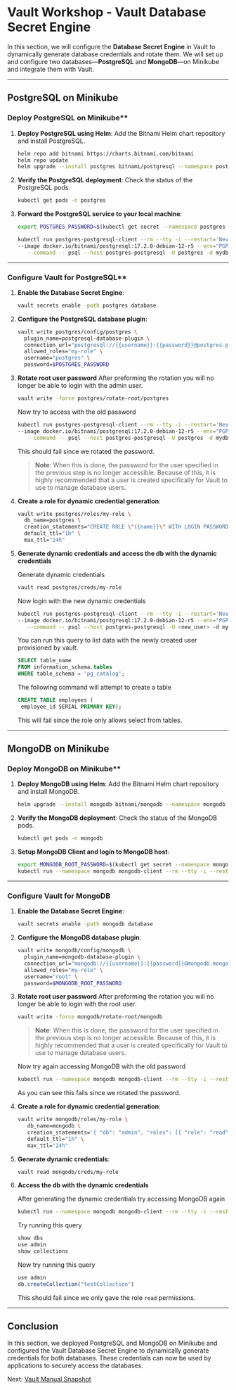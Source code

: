 # Vault Workshop - Vault Database Secret Engine

In this section, we will configure the **Database Secret Engine** in Vault to dynamically generate database credentials and rotate them. We will set up and configure two databases—**PostgreSQL** and **MongoDB**—on Minikube and integrate them with Vault.

---

## **PostgreSQL on Minikube**

### Deploy PostgreSQL on Minikube**

1. **Deploy PostgreSQL using Helm**:
   Add the Bitnami Helm chart repository and install PostgreSQL.
   ```bash
   helm repo add bitnami https://charts.bitnami.com/bitnami
   helm repo update
   helm upgrade --install postgres bitnami/postgresql --namespace postgres --set global.postgresql.auth.postgresPassword=password123,global.postgresql.auth.database=mydb --create-namespace
   ```

2. **Verify the PostgreSQL deployment**:
   Check the status of the PostgreSQL pods.
   ```bash
   kubectl get pods -n postgres
   ```

3. **Forward the PostgreSQL service to your local machine**:

   ```bash
   export POSTGRES_PASSWORD=$(kubectl get secret --namespace postgres postgres-postgresql -o jsonpath="{.data.postgres-password}" | base64 -d)

   kubectl run postgres-postgresql-client --rm --tty -i --restart='Never' --namespace postgres \
   --image docker.io/bitnami/postgresql:17.2.0-debian-12-r5 --env="PGPASSWORD=$POSTGRES_PASSWORD" \
      --command -- psql --host postgres-postgresql -U postgres -d mydb -p 5432
   
   ```

---

### Configure Vault for PostgreSQL**

1. **Enable the Database Secret Engine**:
   ```bash
   vault secrets enable -path postgres database 
   ```

2. **Configure the PostgreSQL database plugin**:
   ```bash
   vault write postgres/config/postgres \
     plugin_name=postgresql-database-plugin \
     connection_url="postgresql://{{username}}:{{password}}@postgres-postgresql.postgres.svc.cluster.local:5432/mydb" \
     allowed_roles="my-role" \
     username="postgres" \
     password=$POSTGRES_PASSWORD
   ```

3. **Rotate root user password**
   After preforming the rotation you will no longer be able to login with the admin user.
   ```bash
   vault write -force postgres/rotate-root/postgres
   ```

   Now try to access with the old password

   ```bash
   kubectl run postgres-postgresql-client --rm --tty -i --restart='Never' --namespace postgres \
   --image docker.io/bitnami/postgresql:17.2.0-debian-12-r5 --env="PGPASSWORD=$POSTGRES_PASSWORD" \
      --command -- psql --host postgres-postgresql -U postgres -d mydb -p 5432
   ```

   This should fail since we rotated the password.

   > **Note**: When this is done, the password for the user specified in the previous step is no longer accessible. Because of this, it is highly recommended that a user is created specifically for Vault to use to manage database users.

4. **Create a role for dynamic credential generation**:
   ```bash
   vault write postgres/roles/my-role \
     db_name=postgres \
     creation_statements="CREATE ROLE \"{{name}}\" WITH LOGIN PASSWORD '{{password}}' VALID UNTIL '{{expiration}}'; GRANT SELECT ON ALL TABLES IN SCHEMA public TO \"{{name}}\";" \
     default_ttl="1h" \
     max_ttl="24h"
   ```

5. **Generate dynamic credentials and access the db with the dynamic credentials**

   Generate dynamic credentials
   ```bash
   vault read postgres/creds/my-role
   ```

   Now login with the new dynamic credentials
   ```bash
   kubectl run postgres-postgresql-client --rm --tty -i --restart='Never' --namespace postgres \
   --image docker.io/bitnami/postgresql:17.2.0-debian-12-r5 --env="PGPASSWORD=<new_password>" \
      --command -- psql --host postgres-postgresql -U <new_user> -d mydb -p 5432
   ```

   You can run this query to list data with the newly created user provisioned by vault.
   ```sql
   SELECT table_name
   FROM information_schema.tables
   WHERE table_schema = 'pg_catalog';
   ```

   The following command will attempt to create a table 
   ```sql
   CREATE TABLE employees (
    employee_id SERIAL PRIMARY KEY);
   ```

   This will fail since the role only allows select from tables.

---

## **MongoDB on Minikube**

### Deploy MongoDB on Minikube**

1. **Deploy MongoDB using Helm**:
   Add the Bitnami Helm chart repository and install MongoDB.
   ```bash
   helm upgrade --install mongodb bitnami/mongodb --namespace mongodb --create-namespace
   ```

2. **Verify the MongoDB deployment**:
   Check the status of the MongoDB pods.
   ```bash
   kubectl get pods -n mongodb
   ```

3. **Setup MongoDB Client and login to MongoDB host**:
   ```bash
   export MONGODB_ROOT_PASSWORD=$(kubectl get secret --namespace mongodb mongodb -o jsonpath="{.data.mongodb-root-password}" | base64 --decode)
   kubectl run --namespace mongodb mongodb-client --rm --tty -i --restart='Never' --image=mongo:latest --command -- mongosh --host mongodb --port 27017 -u root -p $MONGODB_ROOT_PASSWORD
   ```

---

### **Configure Vault for MongoDB**

1. **Enable the Database Secret Engine**:
   ```bash
   vault secrets enable -path mongodb database
   ```

2. **Configure the MongoDB database plugin**:
   ```bash
   vault write mongodb/config/mongodb \
     plugin_name=mongodb-database-plugin \
     connection_url="mongodb://{{username}}:{{password}}@mongodb.mongodb.svc.cluster.local:27017/admin" \
     allowed_roles="my-role" \
     username="root" \
     password=$MONGODB_ROOT_PASSWORD
   ```

3. **Rotate root user password**
   After preforming the rotation you will no longer be able to login with the root user.

   ```bash
   vault write -force mongodb/rotate-root/mongodb
   ```

   > **Note**: When this is done, the password for the user specified in the previous step is no longer accessible. Because of this, it is highly recommended that a user is created specifically for Vault to use to manage database users.

   Now try again accessing MongoDB with the old password
   ```bash
   kubectl run --namespace mongodb mongodb-client --rm --tty -i --restart='Never' --image=mongo:latest --command -- mongosh --host mongodb --port 27017 -u root -p $MONGODB_ROOT_PASSWORD
   ```

   As you can see this fails since we rotated the password.

4. **Create a role for dynamic credential generation**:
   ```bash
   vault write mongodb/roles/my-role \
      db_name=mongodb \
      creation_statements='{ "db": "admin", "roles": [{ "role": "read", "db": "admin" }] }' \
      default_ttl="1h" \
      max_ttl="24h"
   ```

5. **Generate dynamic credentials**:
   ```bash
   vault read mongodb/creds/my-role
   ```

6. **Access the db with the dynamic credentials**

   After generating the dynamic credentials try accessing MongoDB again

   ```bash
   kubectl run --namespace mongodb mongodb-client --rm --tty -i --restart='Never' --image=mongo:latest --command -- mongosh --host mongodb --port 27017 -u <new_user> -p <new_password>
   ```   

   Try running this query
   ```js
   show dbs
   use admin
   show collections
   ```

   Now try running this query
   ```js
   use admin
   db.createCollection("testCollection")
   ```

   This should fail since we only gave the role `read` permissions.

---

## **Conclusion**

In this section, we deployed PostgreSQL and MongoDB on Minikube and configured the Vault Database Secret Engine to dynamically generate credentials for both databases. These credentials can now be used by applications to securely access the databases.

Next: [Vault Manual Snapshot](./06-vault-manual-backup.md)
